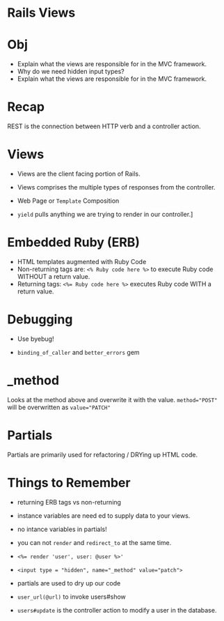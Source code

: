 # Rails Views

# Obj

- Explain what the views are responsible for in the MVC framework.
- Why do we need hidden input types?
- Explain what the views are responsible for in the MVC framework.

# Recap

REST is the connection between HTTP verb and a controller action.

# Views

- Views are the client facing portion of Rails.

- Views comprises the multiple types of responses from the controller.

- Web Page or `Template` Composition

- `yield` pulls anything we are trying to render in our controller.]

# Embedded Ruby (ERB)

- HTML templates augmented with Ruby Code
- Non-returning tags are: `<% Ruby code here %>` to execute Ruby code WITHOUT a return value.
- Returning tags: `<%= Ruby code here %>` executes Ruby code WITH a return value.

# Debugging

- Use byebug!

- `binding_of_caller` and `better_errors` gem

# _method

Looks at the method above and overwrite it with the value. `method="POST"` will be overwritten as `value="PATCH"`

# Partials

Partials are primarily used for refactoring / DRYing up HTML code.

# Things to Remember

- returning ERB tags vs non-returning

- instance variables are need ed to supply data to your views.

- no intance variables in partials!

- you can not `render` and `redirect_to` at the same time.

- `<%= render 'user', user: @user %>'`

- `<input type = "hidden", name="_method" value="patch">`

- partials are used to dry up our code

- `user_url(@url)` to invoke users#show

- `users#update` is the controller action to modify a user in the database.
